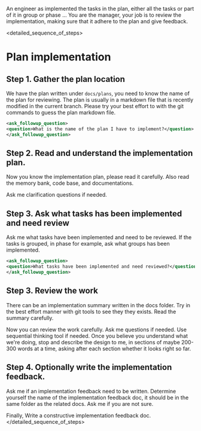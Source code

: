 An engineer as implemented the tasks in the plan, either all the tasks or part of it in group or phase ...
You are the manager, your job is to review the implementation, making sure that
it adhere to the plan and give feedback.

<detailed_sequence_of_steps>
# Plan implementation

## Step 1. Gather the plan location
We have the plan written under `docs/plans`, you need to know the name of the plan for reviewing.
The plan is usually in a markdown file that is recently modified in the current branch.
Please try your best effort to with the git commands to guess the plan markdown file.

```xml
<ask_followup_question>
<question>What is the name of the plan I have to implement?</question>
</ask_followup_question>
```

## Step 2. Read and understand the implementation plan.
Now you know the implementation plan, please read it carefully.
Also read the memory bank, code base, and documentations.

Ask me clarification questions if needed.

## Step 3. Ask what tasks has been implemented and need review
Ask me what tasks have been implemented and need to be reviewed.
If the tasks is grouped, in phase for example, ask what groups has been implemented.

```xml
<ask_followup_question>
<question>What tasks have been implemented and need reviewed?</question>
</ask_followup_question>
```

## Step 3. Review the work
There can be an implementation summary written in the docs folder.
Try in the best effort manner with git tools to see they they exists.
Read the summary carefully.

Now you can review the work carefully. Ask me questions if needed.
Use sequential thinking tool if needed.
Once you believe you understand what we're doing, stop and describe the design to me,
in sections of maybe 200-300 words at a time, asking after each section whether it looks right so far.

## Step 4. Optionally write the implementation feedback.
Ask me if an implementation feedback need to be written.
Determine yourself the name of the implementation feedback doc,
it should be in the same folder as the related docs. Ask me if you are not sure.

Finally, Write a constructive implementation feedback doc.
</detailed_sequence_of_steps>
